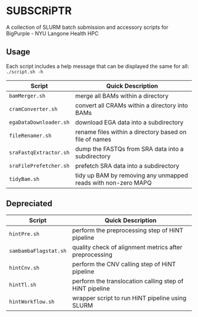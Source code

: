 # SUBSCRiPTR
A collection of SLURM batch submission and accessory scripts for BigPurple - NYU Langone Health HPC

## Usage
Each script includes a help message that can be displayed the same for all: `./script.sh -h`

| Script | Quick Description |
| --- | --- |
| `bamMerger.sh` | merge all BAMs within a directory |
| `cramConverter.sh` | convert all CRAMs within a directory into BAMs |
| `egaDataDownloader.sh` | download EGA data into a subdirectory |
| `fileRenamer.sh` | rename files within a directory based on file of names |
| `sraFastqExtractor.sh` | dump the FASTQs from SRA data into a subdirectory |
| `sraFilePrefetcher.sh` | prefetch SRA data into a subdirectory |
| `tidyBam.sh` | tidy up BAM by removing any unmapped reads with non-zero MAPQ |

## Depreciated

| Script | Quick Description |
| --- | --- |
| `hintPre.sh` | perform the preprocessing step of HiNT pipeline |
| `sambambaFlagstat.sh` | quality check of alignment metrics after preprocessing |
| `hintCnv.sh` | perform the CNV calling step of HiNT pipeline |
| `hintTl.sh` | perform the translocation calling step of HiNT pipeline |
| `hintWorkflow.sh` | wrapper script to run HiNT pipeline using SLURM |
